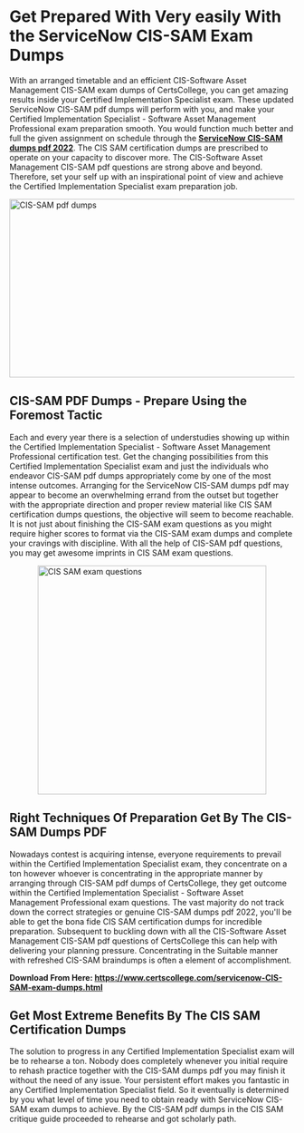 <h1><strong>Get Prepared With Very easily With the ServiceNow CIS-SAM Exam Dumps&nbsp;</strong></h1>
<p><span style="font-weight: 400;">With an arranged timetable and an efficient CIS-Software Asset Management CIS-SAM exam dumps of CertsCollege, you can get amazing results inside your Certified Implementation Specialist exam. These updated ServiceNow CIS-SAM pdf dumps will perform with you, and make your Certified Implementation Specialist - Software Asset Management Professional exam preparation smooth. You would function much better and full the given assignment on schedule through the <strong><a href="https://www.certscollege.com/servicenow-CIS-SAM-exam-dumps.html">ServiceNow CIS-SAM dumps pdf 2022</a></strong>. The CIS SAM certification dumps are prescribed to operate on your capacity to discover more. The CIS-Software Asset Management CIS-SAM pdf questions are strong above and beyond. Therefore, set your self up with an inspirational point of view and achieve the Certified Implementation Specialist exam preparation job.&nbsp;</span></p>
<p><span style="font-weight: 400;"><img style="display: block; margin-left: auto; margin-right: auto;" src="https://i.ibb.co/CPDK3ps/Yellow-and-Blue-Initiative-Blog-Banner.png" alt="CIS-SAM pdf dumps" width="559" height="315" /></span></p>
<h2><strong>CIS-SAM PDF Dumps - Prepare Using the Foremost Tactic</strong></h2>
<p><span style="font-weight: 400;">Each and every year there is a selection of understudies showing up within the Certified Implementation Specialist - Software Asset Management Professional certification test. Get the changing possibilities from this Certified Implementation Specialist exam and just the individuals who endeavor CIS-SAM pdf dumps appropriately come by one of the most intense outcomes. Arranging for the ServiceNow CIS-SAM dumps pdf may appear to become an overwhelming errand from the outset but together with the appropriate direction and proper review material like CIS SAM certification dumps questions, the objective will seem to become reachable. It is not just about finishing the CIS-SAM exam questions as you might require higher scores to format via the CIS-SAM exam dumps and complete your cravings with discipline. With all the help of CIS-SAM pdf questions, you may get awesome imprints in CIS SAM exam questions.</span></p>
<p><span style="font-weight: 400;"><a href="https://tinyurl.com/382mtwn8"><img style="display: block; margin-left: auto; margin-right: auto;" src="https://i.ibb.co/9tMrhdY/Teacher-Appreciation-Invitation.png" alt="CIS SAM exam questions " width="404" height="404" /></a></span></p>
<h2><strong>Right Techniques Of Preparation Get By The CIS-SAM Dumps PDF</strong></h2>
<p><span style="font-weight: 400;">Nowadays contest is acquiring intense, everyone requirements to prevail within the Certified Implementation Specialist exam, they concentrate on a ton however whoever is concentrating in the appropriate manner by arranging through CIS-SAM pdf dumps of CertsCollege, they get outcome within the Certified Implementation Specialist - Software Asset Management Professional exam questions. The vast majority do not track down the correct strategies or genuine CIS-SAM dumps pdf 2022, you'll be able to get the bona fide CIS SAM certification dumps for incredible preparation. Subsequent to buckling down with all the CIS-Software Asset Management CIS-SAM pdf questions of CertsCollege this can help with delivering your planning pressure. Concentrating in the Suitable manner with refreshed CIS-SAM braindumps is often a element of accomplishment.</span></p>
<p><span style="font-weight: 400;"><strong>Download From Here: <a href="https://www.certscollege.com/servicenow-CIS-SAM-exam-dumps.html">https://www.certscollege.com/servicenow-CIS-SAM-exam-dumps.html</a></strong></span></p>
<h2><strong>Get Most Extreme Benefits By The CIS SAM Certification Dumps</strong></h2>
<p><span style="font-weight: 400;">The solution to progress in any Certified Implementation Specialist exam will be to rehearse a ton. Nobody does completely whenever you initial require to rehash practice together with the CIS-SAM dumps pdf you may finish it without the need of any issue. Your persistent effort makes you fantastic in any Certified Implementation Specialist field. So it eventually is determined by you what level of time you need to obtain ready with ServiceNow CIS-SAM exam dumps to achieve. By the CIS-SAM pdf dumps in the CIS SAM critique guide proceeded to rehearse and got scholarly path.</span></p>
